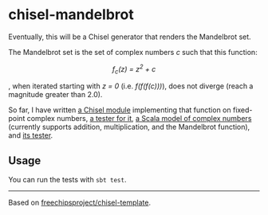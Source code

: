 chisel-mandelbrot
=================

Eventually, this will be a Chisel generator that renders the Mandelbrot set.

The Mandelbrot set is the set of complex numbers _c_ such that this function:

<!-- low-budget LaTeX -->
<p align="center">
<em>f<sub>c</sub>(z) = z<sup>2</sup> + c</em>
</p>

, when iterated starting with _z = 0_ (i.e. _f(f(f(c)))_), does not diverge (reach a magnitude greater than 2.0).

So far, I have written [a Chisel module](./src/main/scala/mandelbrot/MandelbrotFn.scala) implementing that function on fixed-point complex numbers, [a tester for it](./src/test/scala/mandelbrot/MandelbrotTester.scala), [a Scala model of complex numbers](./src/test/scala/mandelbrot/ComplexModel.scala) (currently supports addition, multiplication, and the Mandelbrot function), and [its tester](./src/test/scala/mandelbrot/ComplexModelTester.scala).

## Usage

You can run the tests with `sbt test`.

* * *

Based on [freechipsproject/chisel-template](https://github.com/freechipsproject/chisel-template).
